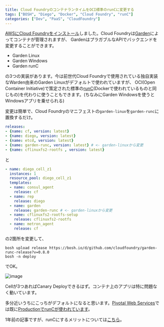 ```yaml
---
title: Cloud FoundryのコンテナランタイムをOCI標準のrunCに変更する
tags: ["BOSH", "Diego", "Docker", "Cloud Foundry", "runC"]
categories: ["Dev", "PaaS", "CloudFoundry"]
---
```


[AWSにCloud Foundryをインストール](https://blog.ik.am/entries/392)しました。Cloud Foundryは[Garden](https://www.cloudfoundry.org/cloud-foundry-containers-difference-warden-docker-garden/)によってコンテナが管理されますが、
GardenはプラガブルなAPIでバックエンドを変更することができます。

* Garden Linux
* Garden Windows
* Garden runC

の3つの実装があります。今は前世代Cloud Foundryで使用されている独自実装なWarden由来のGarden Linuxがデフォルトで使われていますが、
OCI(Open Container Initiative)で策定された標準の[runC](https://runc.io/)(Dockerで使われているものと同じもの)を代わりに使うこともできます。(ちなみにGarden Windowsを使うとWindowsアプリを乗せられる)

変更は簡単で、Cloud Foundryのマニフェストの`garden-linux`を`garden-runc`に置換するだけ。


``` yaml
releases:
- {name: cf, version: latest}
- {name: diego, version: latest}
- {name: etcd, version: latest}
- {name: garden-runc, version: latest} # <- garden-linuxから変更
- {name: cflinuxfs2-rootfs , version: latest}
```

と


``` yaml
- name: diego_cell_z1
  instances: 1
  resource_pool: diego_cell_z1
  templates:
  - name: consul_agent
    release: cf
  - name: rep
    release: diego
  - name: garden
    release: garden-runc # <- garden-linuxから変更
  - name: cflinuxfs2-rootfs-setup
    release: cflinuxfs2-rootfs
  - name: metron_agent
    release: cf
```

の2箇所を変更して、


``` console
bosh upload release https://bosh.io/d/github.com/cloudfoundry/garden-runc-release?v=0.8.0
bosh -n deploy
```

でOK。

![image](https://qiita-image-store.s3.amazonaws.com/0/1852/a474e3eb-e303-c8cf-d131-7b39c5ea385a.png)

Cellが3つあればCanary Deployできるはず。コンテナ上のアプリは特に問題なく動いています。

多分近いうちにこっちがデフォルトになると思います。[Pivotal Web Services](https://run.pivotal.io/)では既に[ProductionでrunCが使われています](https://blog.pivotal.io/pivotal-cloud-foundry/products/how-cloud-foundry-gives-developers-a-reliable-container-runtime)。

1年前の記事ですが、runCにするメリットについては[こちら](https://www.cloudfoundry.org/garden-and-runc/)。
